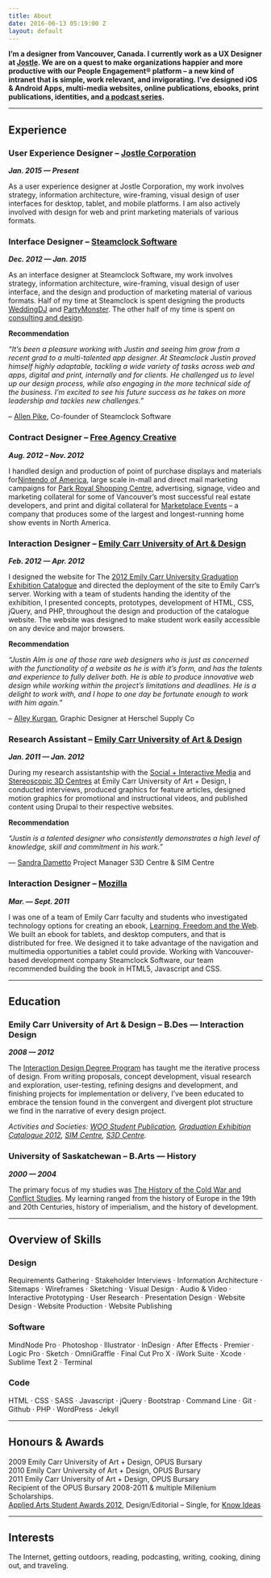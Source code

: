 ```yaml
---
title: About
date: 2016-06-13 05:19:00 Z
layout: default
---
```


**I’m a designer from Vancouver, Canada. I currently work as a UX Designer at [Jostle](http://www.jostle.me/). We are on a quest to make organizations happier and more productive with our People Engagement® platform – a new kind of intranet that is simple, work relevant, and invigorating. I’ve designed iOS & Android Apps, multi-media websites, online publications, ebooks, print publications, identities, and [a podcast series](http://makingconversation.ca/ "Making Conversation Podcast").**

---

## **Experience**

### **User Experience Designer – [Jostle Corporation](http://www.jostle.me/)**

***Jan. 2015 — Present***

As a user experience designer at Jostle Corporation, my work involves strategy, information architecture, wire-framing, visual design of user interfaces for desktop, tablet, and mobile platforms. I am also actively involved with design for web and print marketing materials of various formats.

### **Interface Designer – [Steamclock Software](http://www.steamclock.com/)**

***Dec. 2012 — Jan. 2015***

As an interface designer at Steamclock Software, my work involves strategy, information architecture, wire-framing, visual design of user interface, and the design and production of marketing material of various formats. Half of my time at Steamclock is spent designing the products [WeddingDJ](http://www.steamclock.com/weddingdj/) and [PartyMonster](http://www.steamclock.com/partymonster/). The other half of my time is spent on [consulting and design](http://www.steamclock.com/services/).

**Recommendation**

*“It’s been a pleasure working with Justin and seeing him grow from a recent grad to a multi-talented app designer. At Steamclock Justin proved himself highly adaptable, tackling a wide variety of tasks across web and apps, digital and print, internally and for clients. He challenged us to level up our design process, while also engaging in the more technical side of the business. I’m excited to see his future success as he takes on more leadership and tackles new challenges.”*

– [Allen Pike](http://ca.linkedin.com/in/allenpike), Co-founder of Steamclock Software

### **Contract Designer – [Free Agency Creative](http://freeagencycreative.com/)**

***Aug. 2012 – Nov. 2012***

I handled design and production of point of purchase displays and materials for[Nintendo of America](http://www.nintendo.com/), large scale in-mall and direct mail marketing campaigns for [Park Royal Shopping Centre](http://www.shopparkroyal.com/), advertising, signage, video and marketing collateral for some of Vancouver’s most successful real estate developers, and print and digital collateral for [Marketplace Events](http://www.nintendo.com/) – a company that produces some of the largest and longest-running home show events in North America.

### **Interaction Designer – [Emily Carr University of Art & Design](http://www.ecuad.ca/)**

***Feb. 2012 — Apr. 2012***

I designed the website for The [2012 Emily Carr University Graduation Exhibition Catalogue](http://grad2012.ecuad.ca/) and directed the deployment of the site to Emily Carr’s server. Working with a team of students handing the identity of the exhibition, I presented concepts, prototypes, development of HTML, CSS, jQuery, and PHP, throughout the design and production of the catalogue website. The website was designed to make student work easily accessible on any device and major browsers.

**Recommendation**

*“Justin Alm is one of those rare web designers who is just as concerned with the functionality of a website as he is with it’s form, and has the talents and experience to fully deliver both. He is able to produce innovative web design while working within the project’s limitations and deadlines. He is a delight to work with, and I hope to one day be fortunate enough to work with him again.”*

– [Alley Kurgan](http://alleykurgan.com/), Graphic Designer at Herschel Supply Co

### **Research Assistant – [Emily Carr University of Art & Design](http://www.ecuad.ca/)**

***Jan. 2011 — Jan. 2012***

During my research assistantship with the [Social \+ Interactive Media](http://research.ecuad.ca/simcentre/) and [Stereoscopic 3D Centres](http://research.ecuad.ca/s3dcentre/) at Emily Carr University of Art \+ Design, I conducted interviews, produced graphics for feature articles, designed motion graphics for promotional and instructional videos, and published content using Drupal to their respective websites.

**Recommendation**

*“Justin is a talented designer who consistently demonstrates a high level of knowledge, skill and commitment in his work.”*

— [Sandra Dametto](https://www.linkedin.com/in/sandradametto) Project Manager S3D Centre & SIM Centre

### **Interaction Designer – [Mozilla](https://www.mozilla.org/en-US/)**

***Mar. — Sept. 2011***

I was one of a team of Emily Carr faculty and students who investigated technology options for creating an ebook, [Learning, Freedom and the Web](http://learningfreedomandtheweb.org/). We built an ebook for tablets, and desktop computers, and that is distributed for free. We designed it to take advantage of the navigation and multimedia opportunities a tablet could provide. Working with Vancouver-based development company Steamclock Software, our team recommended building the book in HTML5, Javascript and CSS.

---

## **Education**

### **Emily Carr University of Art & Design – B.Des — Interaction Design**

***2008 — 2012***

The [Interaction Design Degree Program](http://design.ecuad.ca/) has taught me the iterative process of design. From writing proposals, concept development, visual research and exploration, user-testing, refining designs and development, and finishing projects for implementation or delivery, I’ve been educated to embrace the tension found in the convergent and divergent plot structure we find in the narrative of every design project.

*Activities and Societies: [WOO Student Publication](http://www.woopublication.ca/), [Graduation Exhibition Catalogue 2012](http://grad2012.ecuad.ca/), [SIM Centre](http://research.ecuad.ca/simcentre/), [S3D Centre](http://research.ecuad.ca/s3dcentre/).*

### **University of Saskatchewan – B.Arts — History**

***2000 — 2004***

The primary focus of my studies was [The History of the Cold War and Conflict Studies](http://artsandscience.usask.ca/arts-science/humanities-finearts.php). My learning ranged from the history of Europe in the 19th and 20th Centuries, history of imperialism, and the history of development.

---

## **Overview of Skills**

### **Design**

Requirements Gathering · Stakeholder Interviews · Information Architecture · Sitemaps · Wireframes · Sketching · Visual Design · Audio & Video · Interactive Prototyping · User Research · Presentation Design · Website Design · Website Production · Website Publishing

### **Software**

MindNode Pro · Photoshop · Illustrator · InDesign · After Effects · Premier · Logic Pro · Sketch · OmniGraffle · Final Cut Pro X · iWork Suite · Xcode · Sublime Text 2 · Terminal

### **Code**

HTML · CSS · SASS · Javascript · jQuery · Bootstrap · Command Line · Git · Github · PHP · WordPress · Jekyll

---

## **Honours & Awards**

2009 Emily Carr University of Art \+ Design, OPUS Bursary\
2010 Emily Carr University of Art \+ Design, OPUS Bursary\
2011 Emily Carr University of Art \+ Design, OPUS Bursary\
Recipient of the OPUS Bursary 2008-2011 & multiple Millenium Scholarships.\
[Applied Arts Student Awards 2012](http://www.appliedartsmag.com/winners_gallery/student/?id=981&year=2012&clip=1), Design/Editorial – Single, for [Know Ideas](http://justinalm.com/projects/know-ideas)

---

## **Interests**

The Internet, getting outdoors, reading, podcasting, writing, cooking, dining out, and traveling.